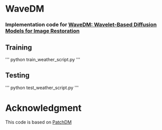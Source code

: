 # WaveDM

### Implementation code for [WaveDM: Wavelet-Based Diffusion Models for Image Restoration](https://arxiv.org/abs/2305.13819)


## Training 

'''
python train_weather_script.py
'''

## Testing 

'''
python test_weather_script.py
'''



# Acknowledgment
This code is based on [PatchDM](https://github.com/IGITUGraz/WeatherDiffusion)

